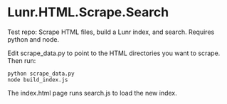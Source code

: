 Lunr.HTML.Scrape.Search
=======================

Test repo: Scrape HTML files, build a Lunr index, and search. Requires python and node.

Edit scrape_data.py to point to the HTML directories you want to scrape. Then run:
```
python scrape_data.py
node build_index.js
```
The index.html page runs search.js to load the new index.
